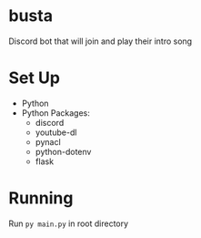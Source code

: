 # busta
Discord bot that will join and play their intro song

# Set Up
* Python
* Python Packages:
  * discord
  * youtube-dl
  * pynacl
  * python-dotenv
  * flask

# Running
Run `py main.py` in root directory
